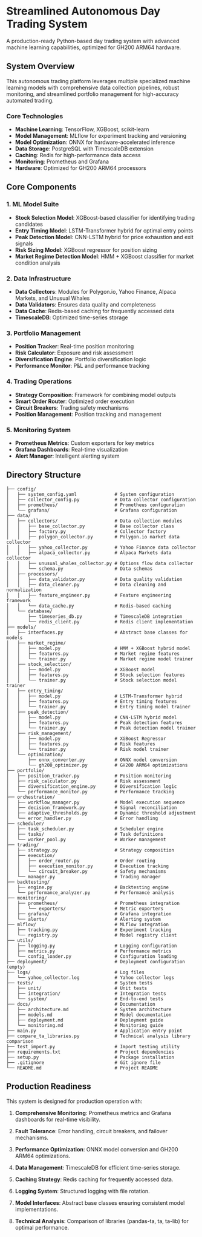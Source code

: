 # Streamlined Autonomous Day Trading System

A production-ready Python-based day trading system with advanced machine learning capabilities, optimized for GH200 ARM64 hardware.

## System Overview

This autonomous trading platform leverages multiple specialized machine learning models with comprehensive data collection pipelines, robust monitoring, and streamlined portfolio management for high-accuracy automated trading.

### Core Technologies

- **Machine Learning**: TensorFlow, XGBoost, scikit-learn
- **Model Management**: MLflow for experiment tracking and versioning
- **Model Optimization**: ONNX for hardware-accelerated inference
- **Data Storage**: PostgreSQL with TimescaleDB extension
- **Caching**: Redis for high-performance data access
- **Monitoring**: Prometheus and Grafana
- **Hardware**: Optimized for GH200 ARM64 processors

## Core Components

### 1. ML Model Suite
- **Stock Selection Model**: XGBoost-based classifier for identifying trading candidates
- **Entry Timing Model**: LSTM-Transformer hybrid for optimal entry points
- **Peak Detection Model**: CNN-LSTM hybrid for price exhaustion and exit signals
- **Risk Sizing Model**: XGBoost regressor for position sizing
- **Market Regime Detection Model**: HMM + XGBoost classifier for market condition analysis

### 2. Data Infrastructure
- **Data Collectors**: Modules for Polygon.io, Yahoo Finance, Alpaca Markets, and Unusual Whales
- **Data Validators**: Ensures data quality and completeness
- **Data Cache**: Redis-based caching for frequently accessed data
- **TimescaleDB**: Optimized time-series storage

### 3. Portfolio Management
- **Position Tracker**: Real-time position monitoring
- **Risk Calculator**: Exposure and risk assessment
- **Diversification Engine**: Portfolio diversification logic
- **Performance Monitor**: P&L and performance tracking

### 4. Trading Operations
- **Strategy Composition**: Framework for combining model outputs
- **Smart Order Router**: Optimized order execution
- **Circuit Breakers**: Trading safety mechanisms
- **Position Management**: Position tracking and management

### 5. Monitoring System
- **Prometheus Metrics**: Custom exporters for key metrics
- **Grafana Dashboards**: Real-time visualization
- **Alert Manager**: Intelligent alerting system

## Directory Structure

```
├── config/
│   ├── system_config.yaml              # System configuration
│   ├── collector_config.py             # Data collector configuration
│   ├── prometheus/                     # Prometheus configuration
│   └── grafana/                        # Grafana configuration
├── data/
│   ├── collectors/                     # Data collection modules
│   │   ├── base_collector.py           # Base collector class
│   │   ├── factory.py                  # Collector factory
│   │   ├── polygon_collector.py        # Polygon.io market data collector
│   │   ├── yahoo_collector.py          # Yahoo Finance data collector
│   │   ├── alpaca_collector.py         # Alpaca Markets data collector
│   │   ├── unusual_whales_collector.py # Options flow data collector
│   │   └── schema.py                   # Data schemas
│   ├── processors/
│   │   ├── data_validator.py           # Data quality validation
│   │   ├── data_cleaner.py             # Data cleaning and normalization
│   │   ├── feature_engineer.py         # Feature engineering framework
│   │   └── data_cache.py               # Redis-based caching
│   └── database/
│       ├── timeseries_db.py            # TimescaleDB integration
│       └── redis_client.py             # Redis client implementation
├── models/
│   ├── interfaces.py                   # Abstract base classes for models
│   ├── market_regime/
│   │   ├── model.py                    # HMM + XGBoost hybrid model
│   │   ├── features.py                 # Market regime features
│   │   └── trainer.py                  # Market regime model trainer
│   ├── stock_selection/
│   │   ├── model.py                    # XGBoost model
│   │   ├── features.py                 # Stock selection features
│   │   └── trainer.py                  # Stock selection model trainer
│   ├── entry_timing/
│   │   ├── model.py                    # LSTM-Transformer hybrid
│   │   ├── features.py                 # Entry timing features
│   │   └── trainer.py                  # Entry timing model trainer
│   ├── peak_detection/
│   │   ├── model.py                    # CNN-LSTM hybrid model
│   │   ├── features.py                 # Peak detection features
│   │   └── trainer.py                  # Peak detection model trainer
│   ├── risk_management/
│   │   ├── model.py                    # XGBoost Regressor
│   │   ├── features.py                 # Risk features
│   │   └── trainer.py                  # Risk model trainer
│   └── optimization/
│       ├── onnx_converter.py           # ONNX model conversion
│       └── gh200_optimizer.py          # GH200 ARM64 optimizations
├── portfolio/
│   ├── position_tracker.py             # Position monitoring
│   ├── risk_calculator.py              # Risk assessment
│   ├── diversification_engine.py       # Diversification logic
│   └── performance_monitor.py          # Performance tracking
├── orchestration/
│   ├── workflow_manager.py             # Model execution sequence
│   ├── decision_framework.py           # Signal reconciliation
│   ├── adaptive_thresholds.py          # Dynamic threshold adjustment
│   └── error_handler.py                # Error handling
├── scheduler/
│   ├── task_scheduler.py               # Scheduler engine
│   ├── tasks/                          # Task definitions
│   └── worker_pool.py                  # Worker management
├── trading/
│   ├── strategy.py                     # Strategy composition
│   ├── execution/
│   │   ├── order_router.py             # Order routing
│   │   ├── execution_monitor.py        # Execution tracking
│   │   └── circuit_breaker.py          # Safety mechanisms
│   └── manager.py                      # Trading manager
├── backtesting/
│   ├── engine.py                       # Backtesting engine
│   └── performance_analyzer.py         # Performance analysis
├── monitoring/
│   ├── prometheus/                     # Prometheus integration
│   │   └── exporters/                  # Metric exporters
│   ├── grafana/                        # Grafana integration
│   └── alerts/                         # Alerting system
├── mlflow/                             # MLflow integration
│   ├── tracking.py                     # Experiment tracking
│   └── registry.py                     # Model registry client
├── utils/
│   ├── logging.py                      # Logging configuration
│   ├── metrics.py                      # Performance metrics
│   └── config_loader.py                # Configuration loading
├── deployment/                         # Deployment configuration (empty)
├── logs/                               # Log files
│   └── yahoo_collector.log             # Yahoo collector logs
├── tests/                              # System tests
│   ├── unit/                           # Unit tests
│   ├── integration/                    # Integration tests
│   └── system/                         # End-to-end tests
├── docs/                               # Documentation
│   ├── architecture.md                 # System architecture
│   ├── models.md                       # Model documentation
│   ├── deployment.md                   # Deployment guide
│   └── monitoring.md                   # Monitoring guide
├── main.py                             # Application entry point
├── compare_ta_libraries.py             # Technical analysis library comparison
├── test_import.py                      # Import testing utility
├── requirements.txt                    # Project dependencies
├── setup.py                            # Package installation
├── .gitignore                          # Git ignore file
└── README.md                           # Project README
```

## Production Readiness

This system is designed for production operation with:

1. **Comprehensive Monitoring**: Prometheus metrics and Grafana dashboards for real-time visibility.

2. **Fault Tolerance**: Error handling, circuit breakers, and failover mechanisms.

3. **Performance Optimization**: ONNX model conversion and GH200 ARM64 optimizations.

4. **Data Management**: TimescaleDB for efficient time-series storage.

5. **Caching Strategy**: Redis caching for frequently accessed data.

6. **Logging System**: Structured logging with file rotation.

7. **Model Interfaces**: Abstract base classes ensuring consistent model implementations.

8. **Technical Analysis**: Comparison of libraries (pandas-ta, ta, ta-lib) for optimal performance.
